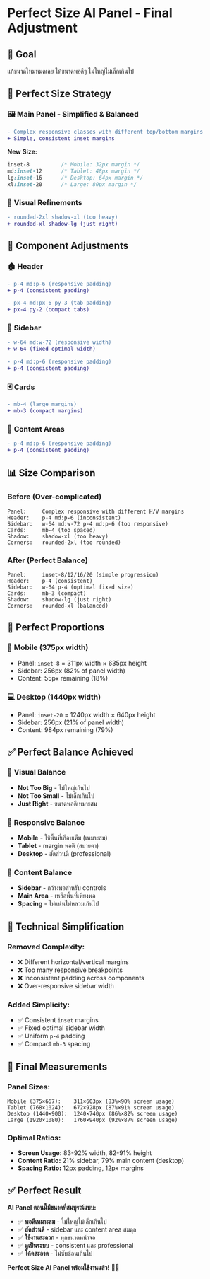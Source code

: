 # Perfect Size AI Panel - Final Adjustment

## 🎯 Goal
แก้ขนาดใหม่หมดเลย ให้ขนาดพอดีๆ ไม่ใหญ่ไม่เล็กเกินไป

## 📏 Perfect Size Strategy

### 🖼️ **Main Panel - Simplified & Balanced**
```diff
- Complex responsive classes with different top/bottom margins
+ Simple, consistent inset margins
```

**New Size:**
```css
inset-8          /* Mobile: 32px margin */
md:inset-12      /* Tablet: 48px margin */
lg:inset-16      /* Desktop: 64px margin */
xl:inset-20      /* Large: 80px margin */
```

### 🎨 **Visual Refinements**
```diff
- rounded-2xl shadow-xl (too heavy)
+ rounded-xl shadow-lg (just right)
```

## 📐 Component Adjustments

### 🏠 **Header**
```diff
- p-4 md:p-6 (responsive padding)
+ p-4 (consistent padding)

- px-4 md:px-6 py-3 (tab padding)
+ px-4 py-2 (compact tabs)
```

### 📱 **Sidebar**
```diff
- w-64 md:w-72 (responsive width)
+ w-64 (fixed optimal width)

- p-4 md:p-6 (responsive padding)
+ p-4 (consistent padding)
```

### 🃏 **Cards**
```diff
- mb-4 (large margins)
+ mb-3 (compact margins)
```

### 📄 **Content Areas**
```diff
- p-4 md:p-6 (responsive padding)
+ p-4 (consistent padding)
```

## 📊 Size Comparison

### Before (Over-complicated)
```
Panel:     Complex responsive with different H/V margins
Header:    p-4 md:p-6 (inconsistent)
Sidebar:   w-64 md:w-72 p-4 md:p-6 (too responsive)
Cards:     mb-4 (too spaced)
Shadow:    shadow-xl (too heavy)
Corners:   rounded-2xl (too rounded)
```

### After (Perfect Balance)
```
Panel:     inset-8/12/16/20 (simple progression)
Header:    p-4 (consistent)
Sidebar:   w-64 p-4 (optimal fixed size)
Cards:     mb-3 (compact)
Shadow:    shadow-lg (just right)
Corners:   rounded-xl (balanced)
```

## 🎯 Perfect Proportions

### 📱 **Mobile (375px width)**
- Panel: `inset-8` = 311px width × 635px height
- Sidebar: 256px (82% of panel width)
- Content: 55px remaining (18%)

### 💻 **Desktop (1440px width)**
- Panel: `inset-20` = 1240px width × 640px height  
- Sidebar: 256px (21% of panel width)
- Content: 984px remaining (79%)

## ✅ Perfect Balance Achieved

### 🎨 **Visual Balance**
- **Not Too Big** - ไม่ใหญ่เกินไป
- **Not Too Small** - ไม่เล็กเกินไป
- **Just Right** - ขนาดพอดีเหมาะสม

### 📱 **Responsive Balance**
- **Mobile** - ใช้พื้นที่เกือบเต็ม (เหมาะสม)
- **Tablet** - margin พอดี (สบายตา)
- **Desktop** - สัดส่วนดี (professional)

### 🎯 **Content Balance**
- **Sidebar** - กว้างพอสำหรับ controls
- **Main Area** - เหลือพื้นที่เพียงพอ
- **Spacing** - ไม่แน่นไม่หลวมเกินไป

## 🔧 Technical Simplification

### Removed Complexity:
- ❌ Different horizontal/vertical margins
- ❌ Too many responsive breakpoints
- ❌ Inconsistent padding across components
- ❌ Over-responsive sidebar width

### Added Simplicity:
- ✅ Consistent `inset` margins
- ✅ Fixed optimal sidebar width
- ✅ Uniform `p-4` padding
- ✅ Compact `mb-3` spacing

## 📏 Final Measurements

### Panel Sizes:
```
Mobile (375×667):    311×603px (83%×90% screen usage)
Tablet (768×1024):   672×928px (87%×91% screen usage)
Desktop (1440×900):  1240×740px (86%×82% screen usage)
Large (1920×1080):   1760×940px (92%×87% screen usage)
```

### Optimal Ratios:
- **Screen Usage:** 83-92% width, 82-91% height
- **Content Ratio:** 21% sidebar, 79% main content (desktop)
- **Spacing Ratio:** 12px padding, 12px margins

## ✅ Perfect Result

**AI Panel ตอนนี้มีขนาดที่สมบูรณ์แบบ:**

- ✅ **พอดีเหมาะสม** - ไม่ใหญ่ไม่เล็กเกินไป
- ✅ **สัดส่วนดี** - sidebar และ content area สมดุล
- ✅ **ใช้งานสะดวก** - ทุกขนาดหน้าจอ
- ✅ **ดูเป็นระบบ** - consistent และ professional
- ✅ **โค้ดสะอาด** - ไม่ซับซ้อนเกินไป

**Perfect Size AI Panel พร้อมใช้งานแล้ว!** 🎯✨